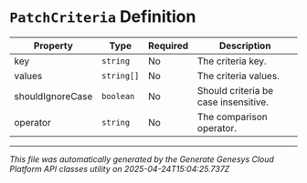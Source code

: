 # `PatchCriteria` Definition

| Property | Type | Required | Description |
|----------|------|----------|-------------|
| key | `string` | No | The criteria key. |
| values | `string[]` | No | The criteria values. |
| shouldIgnoreCase | `boolean` | No | Should criteria be case insensitive. |
| operator | `string` | No | The comparison operator. |

---

*This file was automatically generated by the Generate Genesys Cloud Platform API classes utility on 2025-04-24T15:04:25.737Z*